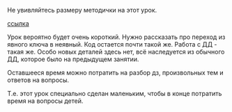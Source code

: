 Не увивляйтесь размеру методички на этот урок.

[ссылка](https://ru.algorithmica.org/cs/tree-structures/implicit/)

Урок вероятно будет очень короткий. Нужно рассказать про переход из явного ключа в неявный. Код остается почти такой же. Работа с ДД - такая же. Особо новых деталей здесь нет, всё наследуется из обычного ДД, которое было на предыдущем занятии.

Оставшееся время можно потратить на разбор дз, произвольных тем и ответов на вопросы.

Т.е. этот урок специально сделан маленьким, чтобы в конце потратить время на вопросы детей.

